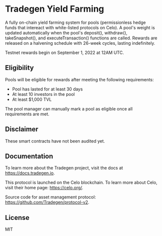 # Tradegen Yield Farming

A fully on-chain yield farming system for pools (permissionless hedge funds that intereact with white-listed protocols on Celo). A pool's weight is updated automatically when the pool's deposit(), withdraw(), takeSnapshot(), and executeTransaction() functions are called. Rewards are released on a halvening schedule with 26-week cycles, lasting indefinitely.

Testnet rewards begin on September 1, 2022 at 12AM UTC.

## Eligibility

Pools will be eligible for rewards after meeting the following requirements:
- Pool has lasted for at least 30 days
- At least 10 investors in the pool
- At least $1,000 TVL

The pool manager can manually mark a pool as eligible once all requirements are met.

## Disclaimer

These smart contracts have not been audited yet.

## Documentation

To learn more about the Tradegen project, visit the docs at https://docs.tradegen.io.

This protocol is launched on the Celo blockchain. To learn more about Celo, visit their home page: https://celo.org/.

Source code for asset management protocol: https://github.com/Tradegen/protocol-v2.

## License

MIT
